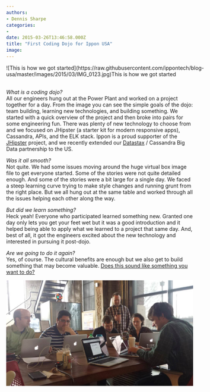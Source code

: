 ```yaml
---
authors:
- Dennis Sharpe
categories:
- 
date: 2015-03-26T13:46:58.000Z
title: "First Coding Dojo for Ippon USA"
image: 
---
```


<div class="wp-caption alignnone" id="attachment_12811" style="width: 614px">![This is how we got started](https://raw.githubusercontent.com/ippontech/blog-usa/master/images/2015/03/IMG_0123.jpg)This is how we got started

</div> 

*What is a coding dojo?*  
 All our engineers hung out at the Power Plant and worked on a project together for a day. From the image you can see the simple goals of the dojo: team building, learning new technologies, and building something. We started with a quick overview of the project and then broke into pairs for some engineering fun. There was plenty of new technology to choose from and we focused on JHipster (a starter kit for modern responsive apps), Cassandra, APIs, and the ELK stack. Ippon is a proud supporter of the [JHipster](https://jhipster.github.io/) project, and we recently extended our [Datastax](http://www.datastax.com/) / Cassandra Big Data partnership to the US.

*Was it all smooth?*  
 Not quite. We had some issues moving around the huge virtual box image file to get everyone started. Some of the stories were not quite detailed enough. And some of the stories were a bit large for a single day. We faced a steep learning curve trying to make style changes and running grunt from the right place. But we all hung out at the same table and worked through all the issues helping each other along the way.

*But did we learn something?*  
 Heck yeah! Everyone who participated learned something new. Granted one day only lets you get your feet wet but it was a good introduction and it helped being able to apply what we learned to a project that same day. And, best of all, it got the engineers excited about the new technology and interested in pursuing it post-dojo.

*Are we going to do it again?*  
 Yes, of course. The cultural benefits are enough but we also get to build something that may become valuable. [Does this sound like something you want to do?](http://www.ipponusa.com/careers/)

![](https://raw.githubusercontent.com/ippontech/blog-usa/master/images/2015/03/dojo.jpg)
